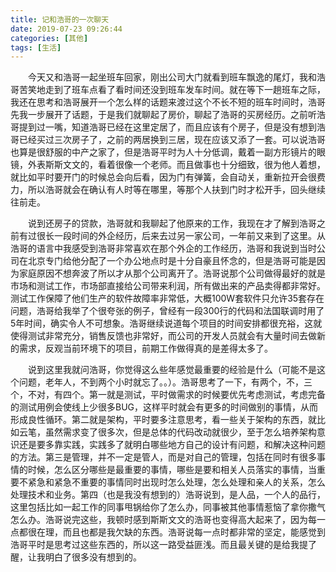 ```yaml
---
title: 记和浩哥的一次聊天
date: 2019-07-23 09:26:44
categories: [其他]
tags: [生活]
---
```




&emsp;&emsp;今天又和浩哥一起坐班车回家，刚出公司大门就看到班车飘逸的尾灯，我和浩哥苦笑地走到了班车点看了看时间还没到班车发车时间。就在等下一趟班车之际，我还在思考和浩哥展开一个怎么样的话题来渡过这个不长不短的班车时间时，浩哥先我一步展开了话题，于是我们就聊起了房价，聊起了浩哥的买房经历。之前听浩哥提到过一嘴，知道浩哥已经在这里定居了，而且应该有个房子，但是没有想到浩哥已经买过三次房子了，之前的两居换到三居，现在应该又添了一套。可以说浩哥也算是很舒服的中产之家了，但是浩哥平时为人十分低调，戴着一副方形镜片的眼镜，外表斯斯文文的，看着很像一个老师。而且做事也十分细致，很为他人着想，就比如平时要开门的时候总会向后看，因为门有弹簧，会自动关，重新拉开会很费力，所以浩哥就会在确认有人时等在哪里，等那个人扶到门时才松开手，回头继续往前走。

&emsp;&emsp;说到还房子的贷款，浩哥就和我聊起了他原来的工作，我现在才了解到浩哥之前有过很长一段时间的外企经历，后来去过另一家公司，一年前又来到了这里。从浩哥的语言中我感受到浩哥非常喜欢在那个外企的工作经历，浩哥和我说到当时公司在北京专门给他分配了一个办公地点时是十分自豪且怀念的，但是浩哥可能是因为家庭原因不想奔波了所以才从那个公司离开了。浩哥说那个公司做得最好的就是市场和测试工作，市场部直接给公司带来利润，所有做出来的产品卖得都非常好。测试工作保障了他们生产的软件故障率非常低，大概100W套软件只允许35套存在问题，浩哥给我举了个很夸张的例子，曾经有一段300行的代码和法国联调时用了5年时间，确实令人不可想象。浩哥继续说道每个项目的时间安排都很充裕，这就使得测试非常充分，销售反馈也非常好，而公司的开发人员就会有大量时间去做新的需求，反观当前环境下的项目，前期工作做得真的是差得太多了。

&emsp;&emsp;说到这里我就问浩哥，你觉得这么些年感觉最重要的经验是什么（可能不是这个问题，老年人，不到两个小时就忘了。。）。浩哥思考了一下，有两个，不，三个，不对，有四个。第一就是测试，平时做需求的时候要优先考虑测试，考虑完备的测试用例会使线上少很多BUG，这样平时就会有更多的时间做别的事情，从而形成良性循环。第二就是架构，平时要多注意思考，看一些关于架构的东西，就比如云笔，虽然需求变了很多次，但是总体的代码改动就很少，至于怎么培养架构意识还是要多靠实践，实践多了就明白哪些地方自己的设计有问题，和解决这种问题的方法。第三是管理，并不一定是管人，而是对自己的管理，包括在同时有很多事情的时候，怎么区分哪些是最重要的事情，哪些是要和相关人员落实的事情，当重要不紧急和紧急不重要的事情同时出现时怎么处理，怎么处理和亲人的关系，怎么处理技术和业务。第四（也是我没有想到的）浩哥说到，是人品，一个人的品行，这里包括比如一起工作的同事甩锅给你了怎么办，同事被其他事情惹恼了拿你撒气怎么办。浩哥说完这些，我顿时感到斯斯文文的浩哥也变得高大起来了，因为每一点都很在理，而且也都是我欠缺的东西。浩哥说每一点时都非常的坚定，能感觉到浩哥平时是思考过这些东西的，所以这一路受益匪浅。而且最关键的是给我提了醒，让我明白了很多没有想到的。